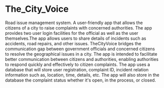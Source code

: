 # The_City_Voice
Road issue management system.
A user-friendly app that allows the citizens of a city to raise complaints with concerned authorities. The app provides two user login facilities for the official as well as the user themselves.The app allows users to share details of incidents such as accidents, road repairs, and other issues. TheCityVoice bridges the communication gap between government officials and concerned citizens to resolve the geographical issues in a city. 
The app is intended to facilitate better communication between citizens and authorities, enabling authorities to respond quickly and effectively to citizen complaints. The app uses a database that will store user registration, complaint ID, incident relation information such as, location, time, details, etc. The app will also store in the database the complaint status whether it's open, in the process, or closed.
